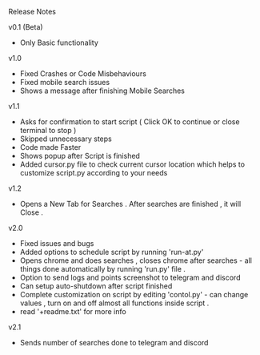 Release Notes



v0.1 (Beta)
* Only Basic functionality 


v1.0
* Fixed Crashes or Code Misbehaviours
* Fixed mobile search issues
* Shows a message after finishing Mobile Searches


v1.1
* Asks for confirmation to start script ( Click OK to continue or close terminal to stop )
* Skipped unnecessary steps
* Code made Faster
* Shows popup after Script is finished
* Added cursor.py file to check current cursor location which helps to customize script.py according to your needs


v1.2
* Opens a New Tab for Searches . After searches are finished , it will Close .


v2.0
* Fixed issues and bugs
* Added options to schedule script by running 'run-at.py'
* Opens chrome and does searches , closes chrome after searches - all things done automatically by running 'run.py' file .
* Option to send logs and points screenshot to telegram and discord
* Can setup auto-shutdown after script finished
* Complete customization on script by editing 'contol.py' - can change values , turn on and off almost all functions inside script . 
* read '+readme.txt' for more info


v2.1
* Sends number of searches done to telegram and discord
